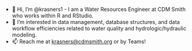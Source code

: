 - 👋 Hi, I’m @krasners1 - I am a Water Resources Engineer at CDM Smith who works within R and RStudio.
- 👀 I’m interested in data management, database structures, and data workflow efficiencies related to water quality and hydrologic/hydraulic modeling.
- 📫 Reach me at krasners@cdmsmith.org or by Teams!

<!---
krasners1/krasners1 is a ✨ special ✨ repository because its `README.md` (this file) appears on your GitHub profile.
You can click the Preview link to take a look at your changes.
--->
